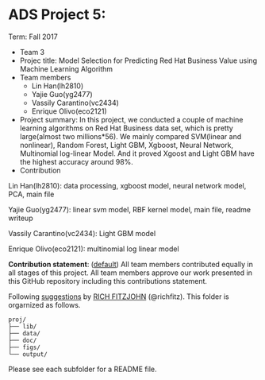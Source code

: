 # ADS Project 5: 

Term: Fall 2017

+ Team 3
+ Projec title: Model Selection for Predicting Red Hat Business Value using Machine Learning Algorithm
+ Team members
	+ Lin Han(lh2810)
	+ Yajie Guo(yg2477)
	+ Vassily Carantino(vc2434)
	+ Enrique Olivo(eco2121)
+ Project summary: In this project, we conducted a couple of machine learning algorithms on Red Hat Business data set, which is pretty large(almost two millions*56). We mainly compared SVM(linear and nonlinear), Random Forest, Light GBM, Xgboost, Neural Network, Multinomial log-linear Model. And it proved Xgoost and Light GBM have the highest accuracy around 98%.
+ Contribution

Lin Han(lh2810): data processing, xgboost model, neural network model, PCA, main file

Yajie Guo(yg2477): linear svm model, RBF kernel model, main file, readme writeup

Vassily Carantino(vc2434): Light GBM model

Enrique Olivo(eco2121): multinomial log linear model

	
**Contribution statement**: ([default](doc/a_note_on_contributions.md)) All team members contributed equally in all stages of this project. All team members approve our work presented in this GitHub repository including this contributions statement. 

Following [suggestions](http://nicercode.github.io/blog/2013-04-05-projects/) by [RICH FITZJOHN](http://nicercode.github.io/about/#Team) (@richfitz). This folder is orgarnized as follows.

```
proj/
├── lib/
├── data/
├── doc/
├── figs/
└── output/
```

Please see each subfolder for a README file.
